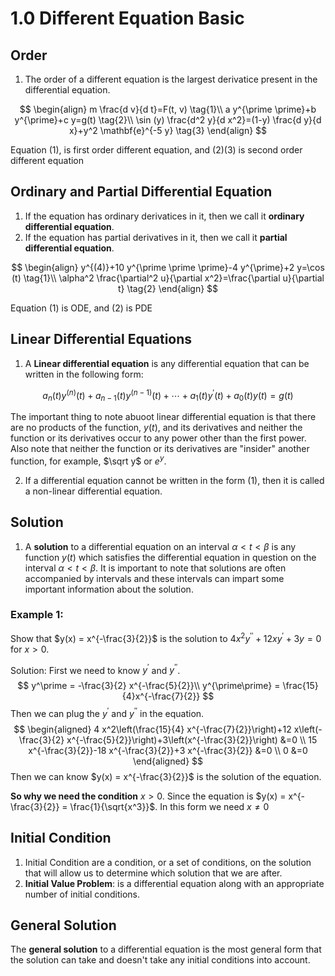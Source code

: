 # 1.0 Different Equation Basic

## Order

1. The order of a different equation is the largest derivatice present in the differential equation. 

$$
\begin{align}
m \frac{d v}{d t}=F(t, v) \tag{1}\\
a y^{\prime \prime}+b y^{\prime}+c y=g(t)  \tag{2}\\
\sin (y) \frac{d^2 y}{d x^2}=(1-y) \frac{d y}{d x}+y^2 \mathbf{e}^{-5 y} \tag{3}
\end{align}
$$

Equation (1), is first order different equation, and (2)(3) is second order different equation



## Ordinary and Partial Differential Equation

1. If the equation has ordinary derivatices in it, then we call it **ordinary differential equation**.
2. If the equation has partial derivatives in it, then we call it **partial differential equation**.

$$
\begin{align}
y^{(4)}+10 y^{\prime \prime \prime}-4 y^{\prime}+2 y=\cos (t) \tag{1}\\
\alpha^2 \frac{\partial^2 u}{\partial x^2}=\frac{\partial u}{\partial t} \tag{2}
\end{align}
$$

Equation (1) is ODE, and (2) is PDE



## Linear Differential Equations

1. A **Linear differential equation** is any differential equation that can be written in the following form:

$$
a_n(t) y^{(n)}(t)+a_{n-1}(t) y^{(n-1)}(t)+\cdots+a_1(t) y^{\prime}(t)+a_0(t) y(t)=g(t) \tag{1}
$$

The important thing to note abuoot linear differential equation is that there are no products of the function, $y(t)$, and its derivatives and neither the function or its derivatives occur to any power other than the first power. Also note that neither the function or its derivatives are "insider" another function, for example, $\sqrt y$ or $e^y$.



2. If a differential equation cannot be written in the form (1), then it is called a non-linear differential equation.



## Solution 

1. A **solution** to a differential equation on an interval $α<t<β$ is any function $y(t)$ which satisfies the differential equation in question on the interval $α<t<β$. It is important to note that solutions are often accompanied by intervals and these intervals can impart some important information about the solution.

### Example 1: 

Show that $y(x) = x^{-\frac{3}{2}}$ is the solution to $4 x^2 y^{\prime \prime}+12 x y^{\prime}+3 y=0$ for $x>0$. 

Solution: First we need to know $y^\prime$ and $y^{\prime\prime}$.
$$
y^\prime = -\frac{3}{2} x^{-\frac{5}{2}}\\
y^{\prime\prime} = \frac{15}{4}x^{-\frac{7}{2}}
$$
Then we can plug the $y^\prime$ and $y^{\prime\prime}$ in the equation.
$$
\begin{aligned}
4 x^2\left(\frac{15}{4} x^{-\frac{7}{2}}\right)+12 x\left(-\frac{3}{2} x^{-\frac{5}{2}}\right)+3\left(x^{-\frac{3}{2}}\right) &=0 \\
15 x^{-\frac{3}{2}}-18 x^{-\frac{3}{2}}+3 x^{-\frac{3}{2}} &=0 \\
0 &=0
\end{aligned}
$$
Then we can know $y(x) = x^{-\frac{3}{2}}$ is the solution of the equation.

**So why we need the condition** $x> 0$. Since the equation is $y(x) = x^{-\frac{3}{2}} = \frac{1}{\sqrt{x^3}}$. In this form we need $x\neq 0$ 



## Initial Condition

1. Initial Condition are a condition, or a set of conditions, on the solution that will allow us to determine which solution that we are after.
2. **Initial Value Problem**: is a differential equation along with an appropriate number of initial conditions.





## General Solution

The **general solution** to a differential equation is the most general form that the solution can take and doesn't take any initial conditions into account. 